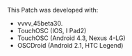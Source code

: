 This Patch was developed with:
- vvvv_45beta30.
- TouchOSC (IOS, I Pad2)
- TouchOSC (Android 4.3, Nexus 4-LG)
- OSCDroid (Android 2.1, HTC Legend)
